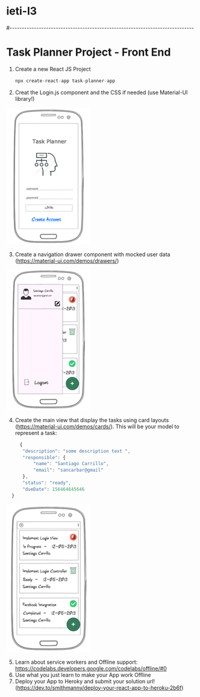 # ieti-l3


#----------------------------------------------------------------------------
# Task Planner Project - Front End

1. Create a new React JS Project

    ```javascript
    npx create-react-app task-planner-app
    ```
2. Creat the Login.js component and the CSS if needed (use Material-UI library!)

![](images/login.png)

3. Create a navigation drawer component with mocked user data (https://material-ui.com/demos/drawers/)

![](images/navigation-drawer.png)

4. Create the main view that display the tasks using card layouts (https://material-ui.com/demos/cards/). 
    This will be your model to represent a task:
  ```javascript
       {
    	"description": "some description text ",
    	"responsible": {
    		"name": "Santiago Carrillo",
    		"email": "sancarbar@gmail"
    	},
    	"status": "ready",
    	"dueDate": 156464645646
    }
```


![](images/main.png)

5. Learn about service workers and Offline support: https://codelabs.developers.google.com/codelabs/offline/#0
6. Use what you just learn to make your App work Offline
7. Deploy your App to Heroky and submit your solution url! (https://dev.to/smithmanny/deploy-your-react-app-to-heroku-2b6f)